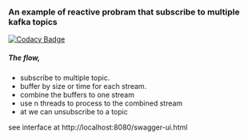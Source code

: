 ### An example of reactive probram that subscribe to multiple kafka topics

[![Codacy Badge](https://api.codacy.com/project/badge/Grade/7112b7264d3649c8af54f764647bf96b)](https://app.codacy.com/gh/barakb/multi-kafka?utm_source=github.com&utm_medium=referral&utm_content=barakb/multi-kafka&utm_campaign=Badge_Grade_Settings)

##### The flow,

- subscribe to multiple topic. 
- buffer by size or time for each stream.
- combine the buffers to one stream
- use n threads to process to the combined stream
- at we can unsubscribe to a topic

see interface at http://localhost:8080/swagger-ui.html
